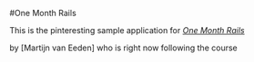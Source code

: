 #One Month Rails

This is the pinteresting sample application for
[*One Month Rails*](http://onemonthrails.com)

by [Martijn van Eeden]
who is right now following the course
